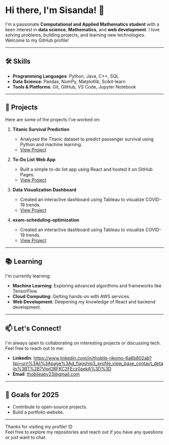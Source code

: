 # Hi there, I'm Sisanda! 👋

I'm a passionate **Computational and Applied Mathematics student** with a keen interest in **data science**, **Mathematics**, and **web development**. I love solving problems, building projects, and learning new technologies. Welcome to my GitHub profile!

---

## 🛠️ Skills

- **Programming Languages**: Python, Java, C++, SQL
- **Data Science**: Pandas, NumPy, Matplotlib, Scikit-learn
- **Tools & Platforms**: Git, GitHub, VS Code, Jupyter Notebook

---

## 🚀 Projects

Here are some of the projects I've worked on:

1. **Titanic Survival Prediction**  
   - Analyzed the Titanic dataset to predict passenger survival using Python and machine learning.  
   - [View Project](https://github.com/yourusername/titanic-survival-prediction)

2. **To-Do List Web App**  
   - Built a simple to-do list app using React and hosted it on GitHub Pages.  
   - [View Project](https://github.com/yourusername/todo-list-app)

3. **Data Visualization Dashboard**  
   - Created an interactive dashboard using Tableau to visualize COVID-19 trends.  
   - [View Project](https://github.com/yourusername/covid-dashboard)
  
   
3. **exam-scheduling-optimization**  
   - Created an interactive dashboard using Tableau to visualize COVID-19 trends.  
   - [View Project](https://github.com/yourusername/covid-dashboard)
---

## 📚 Learning

I'm currently learning:
- **Machine Learning**: Exploring advanced algorithms and frameworks like TensorFlow.
- **Cloud Computing**: Getting hands-on with AWS services.
- **Web Development**: Deepening my knowledge of React and backend development.

---

## 📫 Let's Connect!

I'm always open to collaborating on interesting projects or discussing tech. Feel free to reach out to me:

- **LinkedIn**: https://www.linkedin.com/in/thobile-nkomo-6a6b802ab?lipi=urn%3Ali%3Apage%3Ad_flagship3_profile_view_base_contact_details%3BT%2B7VipjORFKC2FEcz0aekA%3D%3D
- **Email**: thobileaby23@gmail.com

---

## 🎯 Goals for 2025

- Contribute to open-source projects.
- Build a portfolio website.


---

Thanks for visiting my profile! 😊  
Feel free to explore my repositories and reach out if you have any questions or just want to chat.
